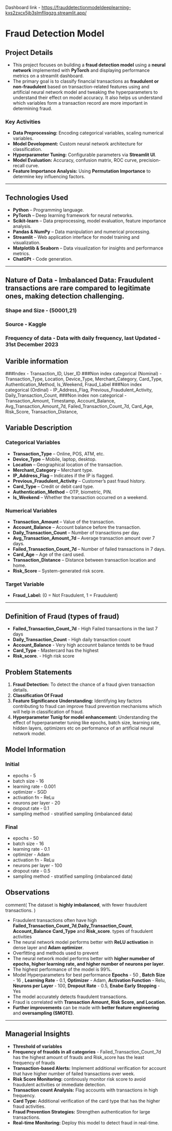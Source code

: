Dashboard link - https://frauddetectionmodeldeeplearning-kxs2zxcx5jb3slmfllqgzg.streamlit.app/

# Fraud Detection Model  

## Project Details  
- This project focuses on building a **fraud detection model** using a **neural network** implemented with **PyTorch** and displaying performance metrics on a        streamlit dashboard. 
- The primary goal is to classify financial transactions as **fraudulent or non-fraudulent** based on transaction-related features using and artificial neural        network model and tweaking the hyperparameters to understand their effect on model accuracy.  It also helps us understand which variables form a transaction 
  record are more important in determining fraud.

### Key Activities  
- **Data Preprocessing:** Encoding categorical variables, scaling numerical variables.  
- **Model Development:** Custom neural network architecture for classification.  
- **Hyperparameter Tuning:** Configurable parameters via **Streamlit UI**.  
- **Model Evaluation:** Accuracy, confusion matrix, ROC curve, precision-recall curve.  
- **Feature Importance Analysis:** Using **Permutation Importance** to determine key influencing factors.  

---

## Technologies Used  
- **Python** – Programming language.  
- **PyTorch** – Deep learning framework for neural networks.  
- **Scikit-learn** – Data preprocessing, model evaluation, feature importance analysis.  
- **Pandas & NumPy** – Data manipulation and numerical processing.  
- **Streamlit** – Web application interface for model training and visualization.  
- **Matplotlib & Seaborn** – Data visualization for insights and performance metrics.
- **ChatGPt** - Code generation. 

---


## Nature of Data -  **Imbalanced Data:** Fraudulent transactions are rare compared to legitimate ones, making detection challenging. 
### Shape and Size - (50001,21)
### Source - Kaggle
### Frequency of data - Data with daily frequency, last Updated - 31st December 2023

## Varible information
###Index - Transaction_ID, User_ID
###Non index categorical (Nominal) - Transaction_Type, Location, Device_Type, Merchant_Category, Card_Type, Authentication_Method, Is_Weekend, Fraud_Label
###Non index categorical (Ordinal) - IP_Address_Flag, Previous_Fraudulent_Activity, Daily_Transaction_Count,
###Non index non categorical - Transaction_Amount, Timestamp, Account_Balance, Avg_Transaction_Amount_7d, Failed_Transaction_Count_7d, Card_Age,  Risk_Score, Transaction_Distance, 

## Variable Description
 
### Categorical Variables 
- **Transaction_Type** – Online, POS, ATM, etc.  
- **Device_Type** – Mobile, laptop, desktop.  
- **Location** – Geographical location of the transaction.  
- **Merchant_Category** – Merchant type.  
- **IP_Address_Flag** – Indicates if the IP is flagged.  
- **Previous_Fraudulent_Activity** – Customer’s past fraud history.  
- **Card_Type** – Credit or debit card type.  
- **Authentication_Method** – OTP, biometric, PIN.  
- **Is_Weekend** – Whether the transaction occurred on a weekend.  

### Numerical Variables 
- **Transaction_Amount** – Value of the transaction.  
- **Account_Balance** – Account balance before the transaction.  
- **Daily_Transaction_Count** – Number of transactions per day.  
- **Avg_Transaction_Amount_7d** – Average transaction amount over 7 days.  
- **Failed_Transaction_Count_7d** – Number of failed transactions in 7 days.  
- **Card_Age** – Age of the card used.  
- **Transaction_Distance** – Distance between transaction location and home.  
- **Risk_Score** – System-generated risk score.  

### Target Variable  
- **Fraud_Label:** (0 = Not Fraudulent, 1 = Fraudulent)  

---

## Definition of Fraud (types of fraud)
- **Failed_Transaction_Count_7d** - High Failed transactions in the last 7 days
- **Daily_Transaction_Count**  - High daily transaction count
- **Account_Balance** - Very high accounnt balance tentds to be fraud
- **Card_Type** - Mastercard has the highest
- **Risk_score**. - High risk score 

## Problem Statements  
1. **Fraud Detection:** To detect the chance of a fraud given transaction details.
2. **Classification Of Fraud**  
5. **Feature Significance Understanding:** Identifying key factors contributing to fraud can improve fraud prevention mechanisms which will help in classification of fraud.  
6. **Hyperparameter Tunig for model enhancement:** Understanding the effect of hyperparameter tuning like epochs, batch size, learning rate, hidden layers, optimizers etc on performance 
   of an artificial neural network model.  

## Model Information
### Initial
  - epochs - 5
  - batch size - 16
  - learning rate - 0.001
  - optimizer - SGD
  - activation fn - ReLu
  - neurons per layer - 20
  - dropout rate - 0.1
  - sampling method - stratified sampling (imbalanced data)

### Final
  - epochs - 50
  - batch size - 16
  - learning rate - 0.1
  - optimizer - Adam
  - activation fn - ReLu
  - neurons per layer - 100
  - dropout rate - 0.5
  - sampling method - stratified sampling (imbalanced data)

## Observations 
comment( The dataset is **highly imbalanced**, with fewer fraudulent transactions. )
- Fraudulent transactions often have high **Failed_Transaction_Count_7d**,**Daily_Transaction_Count**, **Account_Balance** **Card_Type** and  **Risk_score**.  types of fraudulent activities 
- The neural network model performs better with **ReLU activation** in dense layer and **Adam optimizer**.
- Overfitting and methods used to prevent
- The neural network model performs better with **higher numeber of epochs, higher learning rate, and higher number of neurons per layer**. 
- The highest performance of the model is 99%.
- Model Hyperparameters for best performance     **Epochs** - 50 , **Batch Size** - 16 , **Learning Rate** - 0.1, **Optimizer** - Adam, **Activation Function** -     Relu, **Neurons per Layer** - 100, **Dropout Rate** - 0.5, **Enabe Early Stopping** - Yes
- The model accurately detects fraudulent transactions.  
- Fraud is correlated with **Transaction Amount, Risk Score, and Location**.  
- **Further improvements** can be made with **better feature engineering** and **oversampling (SMOTE)**.  

---

## Managerial Insights  
- **Threshold of variables**
- **Frequency of fraudds in all categories** - Failed_Transaction_Count_7d has the highest amount of frauds and Risk_score has the least frequency of frauds
- **Transaction-based Alerts:** Implement additional verification for account that have higher number of failed transactions over  week.
- **Risk Score Monitoring:** continously monitor risk score to avoid fraudulent activities or immediate detection.
- **Transaction count Analysis:** Flag accounts with transactions in high frequency.
- **Card Type:** Additional verification of the card type that has the higher fraud activities.
- **Fraud Prevention Strategies:** Strengthen authentication for large transactions.  
- **Real-time Monitoring:** Deploy this model to detect fraud in real-time.  



